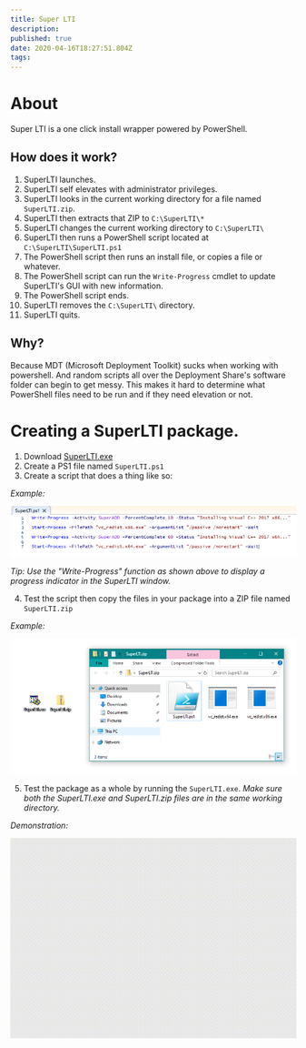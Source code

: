 ```yaml
---
title: Super LTI
description: 
published: true
date: 2020-04-16T18:27:51.804Z
tags: 
---
```


# About

Super LTI is a one click install wrapper powered by PowerShell.

## How does it work?

1. SuperLTI launches.
2. SuperLTI self elevates with administrator privileges.
3. SuperLTI looks in the current working directory for a file named `SuperLTI.zip`.
4. SuperLTI then extracts that ZIP to `C:\SuperLTI\*`
5. SuperLTI changes the current working directory to `C:\SuperLTI\`
6. SuperLTI then runs a PowerShell script located at `C:\SuperLTI\SuperLTI.ps1`
7. The PowerShell script then runs an install file, or copies a file or whatever.
8. The PowerShell script can run the `Write-Progress` cmdlet to update SuperLTI's GUI with new information.
9. The PowerShell script ends.
10. SuperLTI removes the `C:\SuperLTI\` directory.
11. SuperLTI quits.

## Why?

Because MDT (Microsoft Deployment Toolkit) sucks when working with powershell. And random scripts all over the Deployment Share's software folder can begin to get messy. This makes it hard to determine what PowerShell files need to be run and if they need elevation or not.

# Creating a SuperLTI package.

1. Download [SuperLTI.exe](https://github.com/belowaverage-org/SuperLTI/releases)
2. Create a PS1 file named `SuperLTI.ps1`
3. Create a script that does a thing like so:

*Example:*

![1.png](/assets/software/supersuite/superlti/1.png)

*Tip: Use the "Write-Progress" function as shown above to display a progress indicator in the SuperLTI window.*

4. Test the script then copy the files in your package into a ZIP file named `SuperLTI.zip`

*Example:*

![2.png](/assets/software/supersuite/superlti/2.png)

5. Test the package as a whole by running the `SuperLTI.exe`. *Make sure both the SuperLTI.exe and SuperLTI.zip files are in the same working directory.*

*Demonstration:*

![superlti.gif](/assets/software/supersuite/superlti/superlti.gif)